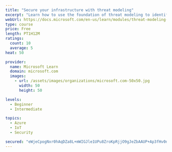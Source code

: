 ```yaml
---
title: "Secure your infrastructure with threat modeling"
excerpt: "Learn how to use the foundation of threat modeling to identify enterprise risks and find ways to reduce or eliminate them."
webUrl: https://docs.microsoft.com/en-us/learn/modules/threat-modeling-enterprise-infrastructure/
type: course
price: Free
length: PT1H12M
ratings:
  count: 10
  average: 5
heat: 50

provider:
  name: Microsoft Learn
  domain: microsoft.com
  images:
    - url: /assets/images/organizations/microsoft.com-50x50.jpg
      width: 50
      height: 50

levels:
  - Beginner
  - Intermediate

topics:
  - Azure
  - IoT
  - Security

secured: "eWjeCpogNxr0hAqDZa8L+mWIGJle1UPu8ZroKpRjjO9gJeZbAAUP+Ap3fHv0n5AvcwqNClHBKnAxMyUuyJ+Q3b6hVOdbZyS/qFVzELLfG3+xN91b3FGuiCTGacjI9LqJZaXz2T3a93gqnTqlFAUNBPYuAE8dF4fqcqkVU/UkhOLPUYaI0No0G2VWEaJKAbfKS1td79VQFczbHjS1z5BU3xxI2so/PTBrkZYBc5zc/P0R0uIiw+YFw5THL4a5g0m9jFGdnXkdgf6ukJVXMCx9NO20qHuaLhiDrQHmjAaSs+qGTJJwGEn0NS5A47cPlyBzu4NMRcEqjr1IibdBHO/T99reJNpBEp6OHzQ5tDVxZXfOzqg1fJKmdtb5e1H+wMYoFXCeN2hpJULGBj2yRV9knILuyIBS5GMvDnHOZ+OR3qw=;25jDhsMP4T6fUkUG0VjXYw=="
---
```


